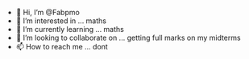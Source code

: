 - 👋 Hi, I’m @Fabpmo
- 👀 I’m interested in ... maths
- 🌱 I’m currently learning ... maths
- 💞️ I’m looking to collaborate on ... getting full marks on my midterms 
- 📫 How to reach me ... dont

<!---
Fabpmo/Fabpmo is a ✨ special ✨ repository because its `README.md` (this file) appears on your GitHub profile.
You can click the Preview link to take a look at your changes.
--->
